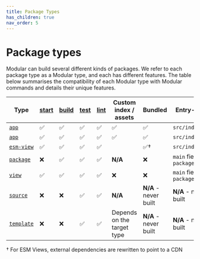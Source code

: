 ```yaml
---
title: Package Types
has_children: true
nav_order: 5
---
```


<head>
    <style>
        .table-wrapper th,td {
            min-width: 0;
        }
    </style>
</head>

# Package types

Modular can build several different kinds of packages. We refer to each package
type as a Modular type, and each has different features. The table below
summarises the compatibility of each Modular type with Modular commands and
details their unique features.

| Type                        | [start](../commands/start.md) | [build](../commands/build.md) | [test](../commands/test.md) | [lint](../commands/lint.md) | Custom index / assets      | Bundled               | Entry-point                    |
| --------------------------- | ----------------------------- | ----------------------------- | --------------------------- | --------------------------- | -------------------------- | --------------------- | ------------------------------ |
| [`app`](./app.md)           | ✅                            | ✅                            | ✅                          | ✅                          | ✅                         | ✅                    | `src/index.tsx`                |
| [`app`](./app.md)           | ✅                            | ✅                            | ✅                          | ✅                          | ✅                         | ✅                    | `src/index.tsx`                |
| [`esm-view`](./esm-view.md) | ✅                            | ✅                            | ✅                          | ✅                          |                            | ✅†                   | `src/index.tsx`                |
| [`package`](./package.md)   | ❌                            | ✅                            | ✅                          | ✅                          | **N/A**                    | ❌                    | `main` field of `package.json` |
| [`view`](./view.md)         | ✅                            | ✅                            | ✅                          | ✅                          | ❌                         | ❌                    | `main` field of `package.json` |
| [`source`](./source.md)     | ❌                            | ❌                            | ✅                          | ✅                          | **N/A**                    | **N/A** - never built | **N/A** - never built          |
| [`template`](./template.md) | ❌                            | ❌                            | ✅                          | ✅                          | Depends on the target type | **N/A** - never built | **N/A** - never built          |

† For ESM Views, external dependencies are rewritten to point to a CDN
